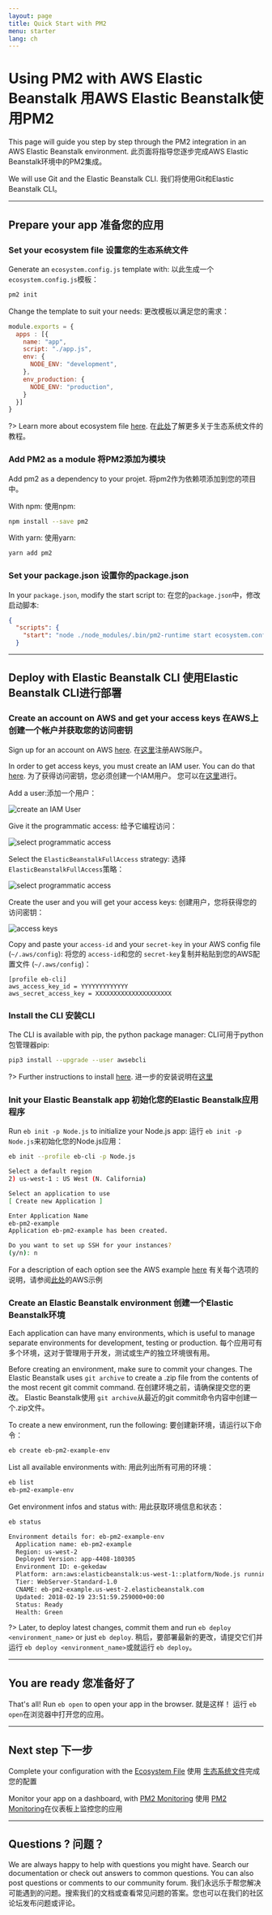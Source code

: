 ```yaml
---
layout: page
title: Quick Start with PM2
menu: starter
lang: ch
---
```


# Using PM2 with AWS Elastic Beanstalk 用AWS Elastic Beanstalk使用PM2

This page will guide you step by step through the PM2 integration in an AWS Elastic Beanstalk environment.
此页面将指导您逐步完成AWS Elastic Beanstalk环境中的PM2集成。

We will use Git and the Elastic Beanstalk CLI.
我们将使用Git和Elastic Beanstalk CLI。

---

## Prepare your app 准备您的应用

### Set your ecosystem file 设置您的生态系统文件

Generate an `ecosystem.config.js` template with:
以此生成一个 `ecosystem.config.js`模板：

```bash
pm2 init
```

Change the template to suit your needs:
更改模板以满足您的需求：

```javascript
module.exports = {
  apps : [{
    name: "app",
    script: "./app.js",
    env: {
      NODE_ENV: "development",
    },
    env_production: {
      NODE_ENV: "production",
    }
  }]
}
```

?> Learn more about ecosystem file [here](runtime/guide/ecosystem-file.md).
在[此处](runtime/guide/ecosystem-file.md)了解更多关于生态系统文件的教程。

### Add PM2 as a module 将PM2添加为模块

Add pm2 as a dependency to your projet.
将pm2作为依赖项添加到您的项目中。

With npm: 使用npm:

```bash
npm install --save pm2
```

With yarn: 使用yarn:

```bash
yarn add pm2
```

### Set your package.json 设置你的package.json

In your `package.json`, modify the start script to:
在您的`package.json`中，修改启动脚本:

```json
{
  "scripts": {
    "start": "node ./node_modules/.bin/pm2-runtime start ecosystem.config.js --env production"
  }
```

---

## Deploy with Elastic Beanstalk CLI 使用Elastic Beanstalk CLI进行部署


### Create an account on AWS and get your access keys 在AWS上创建一个帐户并获取您的访问密钥


Sign up for an account on AWS [here](https://console.aws.amazon.com/elasticbeanstalk/).
在[这里](https://console.aws.amazon.com/elasticbeanstalk/)注册AWS账户。

In order to get access keys, you must create an IAM user. You can do that [here](https://console.aws.amazon.com/iam/home#/home).
为了获得访问密钥，您必须创建一个IAM用户。 您可以在[这里](https://console.aws.amazon.com/iam/home#/home)进行。

Add a user:添加一个用户：

![create an IAM User]({{site.baseurl}}/img/runtime/IAM-add.png)

Give it the programmatic access:
给予它编程访问：

![select programmatic access]({{site.baseurl}}/img/runtime/IAM-prog.png)

Select the `ElasticBeanstalkFullAccess` strategy:
选择 `ElasticBeanstalkFullAccess`策略：

![select programmatic access]({{site.baseurl}}/img/runtime/IAM-strat.png)

Create the user and you will get your access keys:
创建用户，您将获得您的访问密钥：

![access keys]({{site.baseurl}}/img/runtime/IAM-creds.png)

Copy and paste your `access-id` and your `secret-key` in your AWS config file (`~/.aws/config`):
将您的 `access-id`和您的 `secret-key`复制并粘贴到您的AWS配置文件 (`~/.aws/config`)：

```Vim
[profile eb-cli]
aws_access_key_id = YYYYYYYYYYYYY
aws_secret_access_key = XXXXXXXXXXXXXXXXXXXXX
```

### Install the CLI 安装CLI

The CLI is available with pip, the python package manager:
CLI可用于python包管理器pip:

```bash
pip3 install --upgrade --user awsebcli
```

?> Further instructions to install [here](http://docs.aws.amazon.com/elasticbeanstalk/latest/dg/eb-cli3.html).
进一步的安装说明在[这里](http://docs.aws.amazon.com/elasticbeanstalk/latest/dg/eb-cli3.html)

### Init your Elastic Beanstalk app 初始化您的Elastic Beanstalk应用程序

Run `eb init -p Node.js` to initialize your Node.js app:
运行 `eb init -p Node.js`来初始化您的Node.js应用：

```bash
eb init --profile eb-cli -p Node.js

Select a default region
2) us-west-1 : US West (N. California)

Select an application to use
[ Create new Application ]

Enter Application Name
eb-pm2-example
Application eb-pm2-example has been created.

Do you want to set up SSH for your instances?
(y/n): n
```

For a description of each option see the AWS example [here](https://docs.aws.amazon.com/elasticbeanstalk/latest/dg/create_deploy_nodejs_express.html)
有关每个选项的说明，请参阅[此处](https://docs.aws.amazon.com/elasticbeanstalk/latest/dg/create_deploy_nodejs_express.html)的AWS示例

### Create an Elastic Beanstalk environment 创建一个Elastic Beanstalk环境

Each application can have many environments, which is useful to manage separate environments for development, testing or production.
每个应用可有多个环境，这对于管理用于开发，测试或生产的独立环境很有用。

Before creating an environment, make sure to commit your changes. The Elastic Beanstalk uses `git archive` to create a .zip file from the contents of the most recent git commit command.
在创建环境之前，请确保提交您的更改。 Elastic Beanstalk使用 `git archive`从最近的git commit命令内容中创建一个.zip文件。

To create a new environment, run the following:
要创建新环境，请运行以下命令：
```bash
eb create eb-pm2-example-env
```

List all available environments with:
用此列出所有可用的环境：
```bash
eb list
eb-pm2-example-env
```

Get environment infos and status with:
用此获取环境信息和状态：
```bash
eb status

Environment details for: eb-pm2-example-env
  Application name: eb-pm2-example
  Region: us-west-2
  Deployed Version: app-4408-180305
  Environment ID: e-gekedaw
  Platform: arn:aws:elasticbeanstalk:us-west-1::platform/Node.js running on 64bit Amazon Linux/4.4.5
  Tier: WebServer-Standard-1.0
  CNAME: eb-pm2-example.us-west-2.elasticbeanstalk.com
  Updated: 2018-02-19 23:51:59.259000+00:00
  Status: Ready
  Health: Green
```


?> Later, to deploy latest changes, commit them and run `eb deploy <environment_name>` or just `eb deploy`.
稍后，要部署最新的更改，请提交它们并运行 `eb deploy <environment_name>`或就运行 `eb deploy`。

---

## You are ready 您准备好了

That's all! Run `eb open` to open your app in the browser.
就是这样！ 运行 `eb open`在浏览器中打开您的应用。

---

## Next step 下一步

Complete your configuration with the [Ecosystem File](runtime/guide/ecosystem-file.md)
使用 [生态系统文件](runtime/guide/ecosystem-file.md)完成您的配置

Monitor your app on a dashboard, with [PM2 Monitoring](monitoring/integration/beanstalk.md)
使用 [PM2 Monitoring](monitoring/integration/beanstalk.md)在仪表板上监控您的应用

---

## Questions ? 问题？

We are always happy to help with questions you might have. Search our documentation or check out answers to common questions. You can also post questions or comments to our community forum.
我们永远乐于帮您解决可能遇到的问题。搜索我们的文档或查看常见问题的答案。您也可以在我们的社区论坛发布问题或评论。

